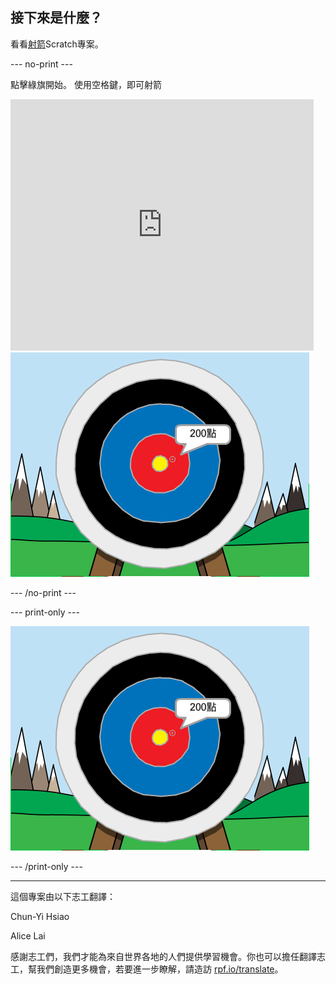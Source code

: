 ## 接下來是什麼？

看看[射箭](https://projects.raspberrypi.org/zh-TW/projects/archery)Scratch專案。

--- no-print ---

點擊綠旗開始。 使用空格鍵，即可射箭

<div class="scratch-preview">
  <iframe allowtransparency="true" width="485" height="402" src="https://scratch.mit.edu/projects/embed/114760038/?autostart=false" frameborder="0" scrolling="no"></iframe>
  <img src="images/archery-final.png">
</div>

--- /no-print ---

--- print-only ---

![完成專案](images/archery-final.png)

--- /print-only ---


***
這個專案由以下志工翻譯：

Chun-Yi Hsiao

Alice Lai

感謝志工們，我們才能為來自世界各地的人們提供學習機會。你也可以擔任翻譯志工，幫我們創造更多機會，若要進一步瞭解，請造訪 [rpf.io/translate](https://rpf.io/translate)。
